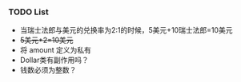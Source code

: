 ### TODO List
* 当瑞士法郎与美元的兑换率为2:1的时候，5美元+10瑞士法郎=10美元
* ~~5美元*2=10美元~~
* 将 amount 定义为私有
* Dollar类有副作用吗？
* 钱数必须为整数？